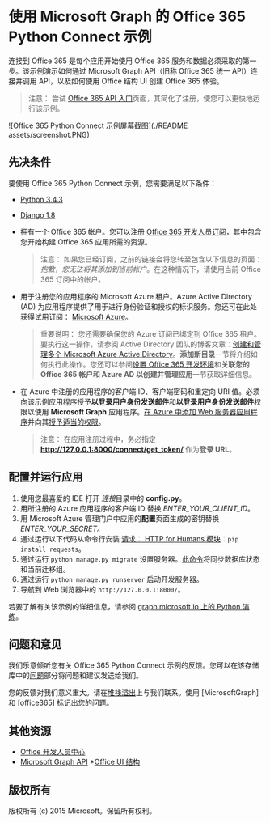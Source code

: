 # 使用 Microsoft Graph 的 Office 365 Python Connect 示例

连接到 Office 365 是每个应用开始使用 Office 365 服务和数据必须采取的第一步。该示例演示如何通过 Microsoft Graph API（旧称 Office 365 统一 API）连接并调用 API，以及如何使用 Office 结构 UI 创建 Office 365 体验。

> 注意： 尝试 [Office 365 API 入门](http://dev.office.com/getting-started/office365apis?platform=option-python#setup)页面，其简化了注册，使您可以更快地运行该示例。

![Office 365 Python Connect 示例屏幕截图](./README assets/screenshot.PNG)

## 先决条件

要使用 Office 365 Python Connect 示例，您需要满足以下条件： 
* [Python 3.4.3](https://www.python.org/downloads/) 
* [Django 1.8](https://docs.djangoproject.com/en/1.8/intro/install/) 
* 拥有一个 Office 365 帐户。您可以注册 [Office 365 开发人员订阅](https://portal.office.com/Signup/Signup.aspx?OfferId=6881A1CB-F4EB-4db3-9F18-388898DAF510&DL=DEVELOPERPACK&ali=1#0)，其中包含您开始构建 Office 365 应用所需的资源。

     > 注意： 如果您已经订阅，之前的链接会将您转至包含以下信息的页面：*抱歉，您无法将其添加到当前帐户*。在这种情况下，请使用当前 Office 365 订阅中的帐户。
* 用于注册您的应用程序的 Microsoft Azure 租户。Azure Active Directory (AD) 为应用程序提供了用于进行身份验证和授权的标识服务。您还可在此处获得试用订阅： [Microsoft Azure](https://account.windowsazure.com/SignUp)。

    > 重要说明： 您还需要确保您的 Azure 订阅已绑定到 Office 365 租户。要执行这一操作，请参阅 Active Directory 团队的博客文章：[创建和管理多个 Microsoft Azure Active Directory](http://blogs.technet.com/b/ad/archive/2013/11/08/creating-and-managing-multiple-windows-azure-active-directories.aspx)。**添加新目录**一节将介绍如何执行此操作。您还可以参阅[设置 Office 365 开发环境](https://msdn.microsoft.com/office/office365/howto/setup-development-environment#bk_CreateAzureSubscription)和**关联您的 Office 365 帐户和 Azure AD 以创建并管理应用**一节获取详细信息。
* 在 Azure 中注册的应用程序的客户端 ID、客户端密码和重定向 URI 值。必须向该示例应用程序授予**以登录用户身份发送邮件**和**以登录用户身份发送邮件**权限以使用 **Microsoft Graph** 应用程序。[在 Azure 中添加 Web 服务器应用程序](https://msdn.microsoft.com/office/office365/HowTo/add-common-consent-manually#bk_RegisterServerApp)并向其[授予适当的权限](https://github.com/OfficeDev/O365-Python-Microsoft-Graph-Connect/wiki/Grant-permissions-to-the-Connect-application-in-Azure)。

     > 注意： 在应用注册过程中，务必指定 **http://127.0.0.1:8000/connect/get_token/** 作为**登录 URL**。

## 配置并运行应用

1. 使用您最喜爱的 IDE 打开 *连接*目录中的 **config.py**。
2. 用所注册的 Azure 应用程序的客户端 ID 替换 *ENTER_YOUR_CLIENT_ID*。
3. 用 Microsoft Azure 管理门户中应用的**配置**页面生成的密钥替换 *ENTER_YOUR_SECRET*。
4. 通过运行以下代码从命令行安装 [请求： HTTP for Humans 模块](http://docs.python-requests.org/en/latest/)：```pip install requests```。
5. 通过运行 ```python manage.py migrate``` 设置服务器。[此命令](https://docs.djangoproject.com/en/1.8/ref/django-admin/#django-admin-migrate)将同步数据库状态和当前迁移组。
6. 通过运行 ```python manage.py runserver``` 启动开发服务器。
7. 导航到 Web 浏览器中的 ```http://127.0.0.1:8000/```。

若要了解有关该示例的详细信息，请参阅 [graph.microsoft.io 上的 Python 演练](http://graph.microsoft.io/docs/platform/python)。

## 问题和意见

我们乐意倾听您有关 Office 365 Python Connect 示例的反馈。您可以在该存储库中的[问题](https://github.com/OfficeDev/O365-Python-Microsoft-Graph-Connect/issues)部分将问题和建议发送给我们。

您的反馈对我们意义重大。请在[堆栈溢出](http://stackoverflow.com/questions/tagged/office365+or+microsoftgraph)上与我们联系。使用 [MicrosoftGraph] 和 [office365] 标记出您的问题。
  
## 其他资源

* [Office 开发人员中心](http://dev.office.com/)
* [Microsoft Graph API](http://graph.microsoft.io)
*[Office UI 结构](http://dev.office.com/fabric)

## 版权所有
版权所有 (c) 2015 Microsoft。保留所有权利。

